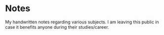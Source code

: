 # Notes

My handwritten notes regarding various subjects. I am leaving this public in case it benefits anyone during their studies/career.

